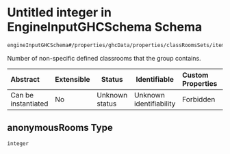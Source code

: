 # Untitled integer in EngineInputGHCSchema Schema

```txt
engineInputGHCSchema#/properties/ghcData/properties/classRoomsSets/items/properties/anonymousRooms
```

Number of non-specific defined classrooms that the group contains.


| Abstract            | Extensible | Status         | Identifiable            | Custom Properties | Additional Properties | Access Restrictions | Defined In                                                         |
| :------------------ | ---------- | -------------- | ----------------------- | :---------------- | --------------------- | ------------------- | ------------------------------------------------------------------ |
| Can be instantiated | No         | Unknown status | Unknown identifiability | Forbidden         | Allowed               | none                | [ghc.schema.json\*](../out/ghc.schema.json "open original schema") |

## anonymousRooms Type

`integer`
